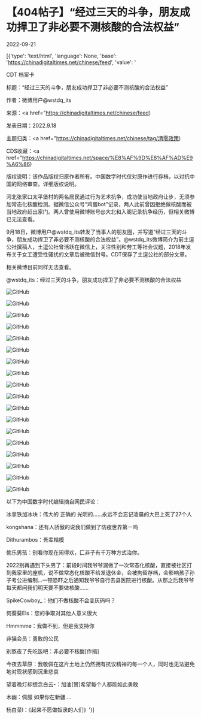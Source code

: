 # 【404帖子】“经过三天的斗争，朋友成功捍卫了非必要不测核酸的合法权益”

2022-09-21

[{'type': 'text/html', 'language': None, 'base': 'https://chinadigitaltimes.net/chinese/feed', 'value': '

CDT 档案卡

标题：“经过三天的斗争，朋友成功捍卫了非必要不测核酸的合法权益”

作者：微博用户@wstdq_its

来源：<a href="https://chinadigitaltimes.net/chinese/feed)

发表日期：2022.9.18

主题归类：<a href="https://chinadigitaltimes.net/chinese/tag/清零政策)

CDS收藏：<a href="https://chinadigitaltimes.net/space/%E8%AF%9D%E8%AF%AD%E9%A6%86)

版权说明：该作品版权归原作者所有。中国数字时代仅对原作进行存档，以对抗中国的网络审查。详细版权说明。





河北张家口太平堡村的两名居民通过行为艺术抗争，成功使当地政府让步，无须参加常态化核酸检测。据微信公众号“鸡蛋bot”记录，两人此前曾因拒绝做核酸而被当地政府赶出家门。两人曾使用微博账号@大北和入阁记录抗争经历，但相关微博已无法查看。

9月18日，微博用户@wstdq_its转发了当事人的朋友圈，并写道“经过三天的斗争，朋友成功捍卫了非必要不测核酸的合法权益”。@wstdq_its微博简介为前土逗公社撰稿人，土逗公社曾活跃在微信上，关注性别和劳工等社会议题，2018年发布关于女工遭受性骚扰的文章后被微信封号。CDT保存了土逗公社的部分文章。

相关微博目前同样无法查看。

@wstdq_its：经过三天的斗争，朋友成功捍卫了非必要不测核酸的合法权益

![GitHub](https://chinadigitaltimes.net/chinese/files/2022/09/3f54a6ecly1h6buf5d36oj20u0140jw3.jpg)

![GitHub](https://chinadigitaltimes.net/chinese/files/2022/09/3f54a6ecly1h6bude9b6jj20u03g04d6.jpg)

![GitHub](https://chinadigitaltimes.net/chinese/files/2022/09/3f54a6ecly1h6budenve8j20u01lcgu7.jpg)

![GitHub](https://chinadigitaltimes.net/chinese/files/2022/09/3f54a6ecly1h6budf9uhkj20ro7pse58.jpg)

![GitHub](https://chinadigitaltimes.net/chinese/files/2022/09/3f54a6ecly1h6budfqcx0j20u00tp75e.jpg)

![GitHub](https://chinadigitaltimes.net/chinese/files/2022/09/3f54a6ecly1h6budg87hrj20u0491nkv.jpg)

![GitHub](https://chinadigitaltimes.net/chinese/files/2022/09/3f54a6ecly1h6budkojwaj21400u0q8j.jpg)

![GitHub](https://chinadigitaltimes.net/chinese/files/2022/09/3f54a6ecly1h6budjjemej21400u0gor.jpg)

![GitHub](https://chinadigitaltimes.net/chinese/files/2022/09/3f54a6ecly1h6budjvqbfj21400u0ab3.jpg)

![GitHub](https://chinadigitaltimes.net/chinese/files/2022/09/3f54a6ecly1h6budk6189j21400u0dje.jpg)

![GitHub](https://chinadigitaltimes.net/chinese/files/2022/09/3f54a6ecly1h6budkez9oj21400u0q44.jpg)

![GitHub](https://chinadigitaltimes.net/chinese/files/2022/09/3f54a6ecly1h6budgi0lxj20u00vcwge.jpg)

![GitHub](https://chinadigitaltimes.net/chinese/files/2022/09/3f54a6ecly1h6budgr46vj20u00vujsd.jpg)

![GitHub](https://chinadigitaltimes.net/chinese/files/2022/09/3f54a6ecly1h6budh1gz8j20u00vyacs.jpg)

![GitHub](https://chinadigitaltimes.net/chinese/files/2022/09/3f54a6ecly1h6budhpqgpj20u01g2jz0.jpg)

![GitHub](https://chinadigitaltimes.net/chinese/files/2022/09/3f54a6ecly1h6budj4i5ij20u05mx4qp.jpg)

![GitHub](https://chinadigitaltimes.net/chinese/files/2022/09/3f54a6ecly1h6budi3qn6j20u01ki47a.jpg)

![GitHub](https://chinadigitaltimes.net/chinese/files/2022/09/3f54a6ecly1h6budif1h2j20u00yygpz.jpg)

以下为中国数字时代编辑摘自网民评论：



冰拿铁加冰块：伟大的 正确的 光明的……永远不会忘记凌晨的大巴上死了27个人

kongshana：还有人骄傲的说我们做到了防疫世界第一吗

Dithurambos：吾辈楷模

偷乐男孩：别看你现在闹得欢，匚非子有千万种方式治你。

2022别再遇到下头男了：前段时间我爷爷漏做了一次常态化核酸，直接被社区打到我家里的座机，说不做常态化核酸不给发退休金，会被拘留存档，会影响孩子孙子考公进编制…一顿恐吓之后通知我爷爷自行去县医院进行核酸。从那之后我爷爷每天都问我们明天要不要做核酸……

SpikeCowboy_：他们不做核酸不会变灰码吗？

何葵葵Els：您的争取对其他人意义很大

Hmmmme：我做不到，但是我支持你

非猫会员：勇敢的公民

别熬夜了先吃饭吧：非必要不核酸[作揖]

今夜去草原：我敬佩在这片土地上仍然拥有抗议精神的每一个人，同时也无法避免地对现状感到沉重悲哀

望着晚灯却想念白云-：加油[赞]希望每个人都能如此勇敢

木幽：佩服 如果你在新疆&#8230;.

杨白菜l：《起来不愿做奴隶的人们》'}]